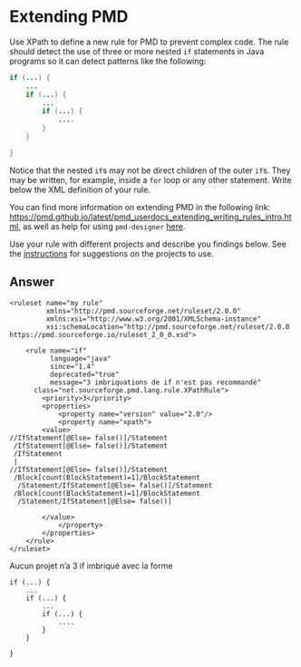 # Extending PMD

Use XPath to define a new rule for PMD to prevent complex code. The rule should detect the use of three or more nested `if` statements in Java programs so it can detect patterns like the following:

```Java
if (...) {
    ...
    if (...) {
        ...
        if (...) {
            ....
        }
    }

}
```
Notice that the nested `if`s may not be direct children of the outer `if`s. They may be written, for example, inside a `for` loop or any other statement.
Write below the XML definition of your rule.

You can find more information on extending PMD in the following link: https://pmd.github.io/latest/pmd_userdocs_extending_writing_rules_intro.html, as well as help for using `pmd-designer` [here](https://github.com/selabs-ur1/VV-ISTIC-TP2/blob/master/exercises/designer-help.md).

Use your rule with different projects and describe you findings below. See the [instructions](../sujet.md) for suggestions on the projects to use.

## Answer

```
<ruleset name="my rule"
         xmlns="http://pmd.sourceforge.net/ruleset/2.0.0"
         xmlns:xsi="http://www.w3.org/2001/XMLSchema-instance"
         xsi:schemaLocation="http://pmd.sourceforge.net/ruleset/2.0.0 https://pmd.sourceforge.io/ruleset_2_0_0.xsd">

	<rule name="if"
          language="java"
          since="1.4"
          deprecated="true"
          message="3 imbriquations de if n'est pas recommandé"
	  class="net.sourceforge.pmd.lang.rule.XPathRule">
		<priority>3</priority>
        <properties>
            <property name="version" value="2.0"/>
            <property name="xpath">
	    <value>
//IfStatement[@Else= false()]/Statement
 /IfStatement[@Else= false()]/Statement
 /IfStatement
 |
//IfStatement[@Else= false()]/Statement
 /Block[count(BlockStatement)=1]/BlockStatement
  /Statement/IfStatement[@Else= false()]/Statement
 /Block[count(BlockStatement)=1]/BlockStatement
  /Statement/IfStatement[@Else= false()]

	    </value>
            </property>
        </properties>
    </rule>
</ruleset>
```

Aucun projet n’a 3 if imbriqué avec la forme 

```
if (...) {
    ...
    if (...) {
        ...
        if (...) {
            ....
        }
    }

}
```
